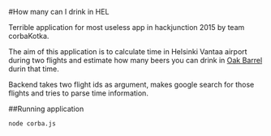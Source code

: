 #How many can I drink in HEL

Terrible application for most useless app in hackjunction 2015 by team corbaKotka.

The aim of this application is to calculate time in Helsinki Vantaa airport during two flights and estimate how many beers you can drink in [Oak Barrel](https://www.finavia.fi/fi/helsinkivantaa/palvelut/ruokaa-juomaa/the-oak-barrel) durin that time.

Backend takes two flight ids as argument, makes google search for those flights and tries to parse time information.

##Running application
```shell
node corba.js
```
